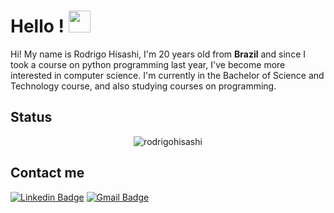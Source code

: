 # Hello ! <img src="https://raw.githubusercontent.com/kaueMarques/kaueMarques/master/hi.gif" width="35px">
Hi! My name is Rodrigo Hisashi, I'm 20 years old from **Brazil** and since I took a course on python programming last year, I've become more interested in computer science. I'm currently in the Bachelor of Science and Technology course, and also studying courses on programming.
## Status

<p align = center>
<img src="https://github-readme-stats.vercel.app/api?username=rodrigohisashi&show_icons=true" alt="rodrigohisashi"/>
 
</p>

## Contact me
[![Linkedin Badge](https://img.shields.io/badge/-Rodrigo%20Hisashi-6655cc?style=flat-square&logo=Linkedin&logoColor=white&link=https://www.linkedin.com/in/rodrigo-hisashi-takeuti-29a900193/)](https://www.linkedin.com/in/rodrigo-hisashi-takeuti-29a900193/) 
[![Gmail Badge](https://img.shields.io/badge/-rodrigohisa@gmail.com-6655cc?style=flat-square&logo=Gmail&logoColor=white&link=mailto:rodrigohisa@gmail.com)](mailto:rodrigohisa@gmail.com)

